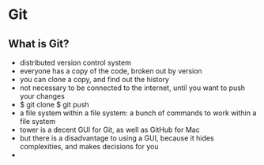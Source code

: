 # Git
## What is Git?
* distributed version control system
* everyone has a copy of the code, broken out by version
* you can clone a copy, and find out the history
* not necessary to be connected to the internet, until you want to push your changes
* $ git clone
$ git push
* a file system within a file system: a bunch of commands to work within a file system
* tower is a decent GUI for Git, as well as GitHub for Mac
* but there is a disadvantage to using a GUI, because it hides complexities, and makes decisions for you
* 